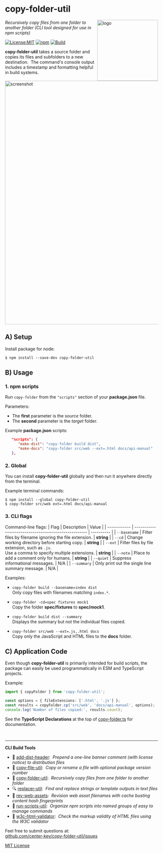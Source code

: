 # copy-folder-util
<img src=https://centerkey.com/graphics/center-key-logo.svg align=right width=200 alt=logo>

_Recursively copy files from one folder to another folder (CLI tool designed for use in npm scripts)_

[![License:MIT](https://img.shields.io/badge/License-MIT-blue.svg)](https://github.com/center-key/copy-folder-util/blob/main/LICENSE.txt)
[![npm](https://img.shields.io/npm/v/copy-folder-util.svg)](https://www.npmjs.com/package/copy-folder-util)
[![Build](https://github.com/center-key/copy-folder-util/workflows/build/badge.svg)](https://github.com/center-key/copy-folder-util/actions/workflows/run-spec-on-push.yaml)

**copy-folder-util** takes a source folder and copies its files and subfolders to a new destination.&nbsp;
The command's console output includes a timestamp and formatting helpful in build systems.

<img src=https://raw.githubusercontent.com/center-key/copy-folder-util/main/screenshot.png
width=800 alt=screenshot>

## A) Setup
Install package for node:
```shell
$ npm install --save-dev copy-folder-util
```

## B) Usage
### 1. npm scripts
Run `copy-folder` from the `"scripts"` section of your **package.json** file.

Parameters:
* The **first** parameter is the *source* folder.
* The **second** parameter is the *target* folder.

Example **package.json** scripts:
```json
   "scripts": {
      "make-dist": "copy-folder build dist",
      "make-docs": "copy-folder src/web --ext=.html docs/api-manual"
   },
```

### 2. Global
You can install **copy-folder-util** globally and then run it anywhere directly from the terminal.

Example terminal commands:
```shell
$ npm install --global copy-folder-util
$ copy-folder src/web ext=.html docs/api-manual
```

### 3. CLI flags
Command-line flags:
| Flag         | Description                                           | Value      |
| ------------ | ----------------------------------------------------- | ---------- |
| `--basename` | Filter files by filename ignoring the file extension. | **string** |
| `--cd`       | Change working directory before starting copy.        | **string** |
| `--ext`      | Filter files by file extension, such as `.js`.<br>Use a comma to specify multiple extensions. | **string** |
| `--note`     | Place to add a comment only for humans.               | **string** |
| `--quiet`    | Suppress informational messages.                      | N/A        |
| `--summary`  | Only print out the single line summary message.       | N/A        |

Examples:
   - `copy-folder build --basename=index dist` <br>
   Only copy files with filenames matching `index.*`.

   - `copy-folder -cd=spec fixtures mock1`<br>
   Copy the folder **spec/fixtures** to **spec/mock1**.

   - `copy-folder build dist --summary`<br>
   Displays the summary but not the individual files copied.

   - `copy-folder src/web --ext=.js,.html docs`<br>
   Copy only the JavaScript and HTML files to the **docs** folder.

## C) Application Code
Even though **copy-folder-util** is primarily intended for build scripts, the package can easily be used programmatically in ESM and TypeScript projects.

Example:
``` typescript
import { copyFolder } from 'copy-folder-util';

const options = { fileExtensions: ['.html', '.js'] };
const results = copyFolder.cp('src/web', 'docs/api-manual', options);
console.log('Number of files copied:', results.count);
```

See the **TypeScript Declarations** at the top of [copy-folder.ts](copy-folder.ts) for documentation.

<br>

---
**CLI Build Tools**
   - 🎋 [add-dist-header](https://github.com/center-key/add-dist-header):&nbsp; _Prepend a one-line banner comment (with license notice) to distribution files_
   - 📄 [copy-file-util](https://github.com/center-key/copy-file-util):&nbsp; _Copy or rename a file with optional package version number_
   - 📂 [copy-folder-util](https://github.com/center-key/copy-folder-util):&nbsp; _Recursively copy files from one folder to another folder_
   - 🔍 [replacer-util](https://github.com/center-key/replacer-util):&nbsp; _Find and replace strings or template outputs in text files_
   - 🔢 [rev-web-assets](https://github.com/center-key/rev-web-assets):&nbsp; _Revision web asset filenames with cache busting content hash fingerprints_
   - 🚆 [run-scripts-util](https://github.com/center-key/run-scripts-util):&nbsp; _Organize npm scripts into named groups of easy to manage commands_
   - 🚦 [w3c-html-validator](https://github.com/center-key/w3c-html-validator):&nbsp; _Check the markup validity of HTML files using the W3C validator_

Feel free to submit questions at:<br>
[github.com/center-key/copy-folder-util/issues](https://github.com/center-key/copy-folder-util/issues)

[MIT License](LICENSE.txt)
